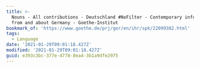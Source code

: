 ```yaml
---
title: >-
  Nouns - All contributions - Deutschland #NoFilter - Contemporary information
  from and about Germany - Goethe-Institut
bookmark_of: 'https://www.goethe.de/prj/ger/en/ihr/spk/22099382.html'
tags:
  - Language
date: '2021-01-29T09:01:18.427Z'
modified: '2021-01-29T09:01:18.427Z'
guid: e393c3bc-377e-4778-8ea4-3b1a9dfe2975
---
```

 
